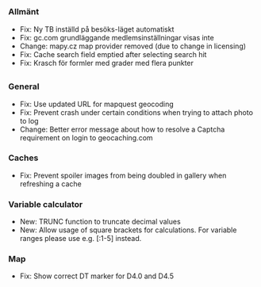 ##

### Allmänt
- Fix: Ny TB inställd på besöks-läget automatiskt
- Fix: gc.com grundläggande medlemsinställningar visas inte
- Change: mapy.cz map provider removed (due to change in licensing)
- Fix: Cache search field emptied after selecting search hit
- Fix: Krasch för formler med grader med flera punkter

##

### General
- Fix: Use updated URL for mapquest geocoding
- Fix: Prevent crash under certain conditions when trying to attach photo to log
- Change: Better error message about how to resolve a Captcha requirement on login to geocaching.com

### Caches
- Fix: Prevent spoiler images from being doubled in gallery when refreshing a cache

### Variable calculator
- New: TRUNC function to truncate decimal values
- New: Allow usage of square brackets for calculations. For variable ranges please use e.g. \[:1-5\] instead.

### Map
- Fix: Show correct DT marker for D4.0 and D4.5
